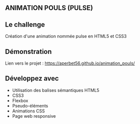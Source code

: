 ## ANIMATION POULS (PULSE)

## Le challenge

Création d'une animation nommée pulse en HTML5 et CSS3

## Démonstration

Lien vers le projet : https://aperbet56.github.io/animation_pouls/

## Développez avec

- Utilisation des balises sémantiques HTML5
- CSS3
- Flexbox
- Pseudo-éléments
- Animations CSS
- Page web responsive
